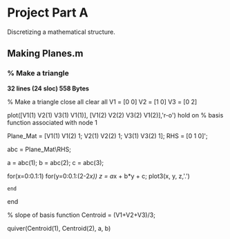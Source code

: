 # Project Part A
Discretizing a mathematical structure.

<h2>Making Planes.m</h2>

<p>
  <h3>% Make a triangle</h3>
  <p>

<b>
32 lines (24 sloc)
558 Bytes
</b>
  
% Make a triangle
close all
clear all
V1 = [0 0]
V2 = [1 0]
V3 = [0 2]

plot([V1(1) V2(1) V3(1) V1(1)], [V1(2) V2(2) V3(2) V1(2)],'r-o')
hold on
% basis function associated with node 1

Plane_Mat = [V1(1) V1(2) 1; V2(1) V2(2) 1; V3(1) V3(2) 1];
RHS = [0 1 0]';

abc = Plane_Mat\RHS;

a = abc(1);
b = abc(2);
c = abc(3);

for(x=0:0.1:1)
    for(y=0:0.1:(2-2*x))
        z = a*x + b*y + c;
        plot3(x, y, z,'.')
        
    end
end

% slope of basis function
Centroid = (V1+V2+V3)/3;

quiver(Centroid(1), Centroid(2), a, b)
  
  </p>
  <b></b>  
</p>





